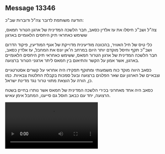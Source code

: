 ## Message 13346

הודעה משותפת לדובר צה"ל ודוברות שב"כ:

צה"ל ושב"כ חיסלו את עז אלדין כסאב, חבר הלשכה המדינית של ארגון הטרור חמאס, ששימש כאחראי תיק היחסים הלאומיים בארגון

כלי טיס של חיל האוויר, בהכוונה מודיעינית מדוייקת של אגף המודיעין, פיקוד הדרום ושב״כ תקף וחיסל מוקדם יותר היום במרחב ח׳אן יונס את המחבל, עז אלדין כסאב, חבר הלשכה המדינית של ארגון הטרור חמאס, ששימש כאחראי תיק היחסים הלאומיים בארגון, אשר אמון על הקשר והתיאום בין חמאס ליתר ארגוני הטרור ברצועה.

כסאב היווה מוקד כוח משמעותי ומתוקף תפקידו היה אחראי על קשרים אסטרטגיים וצבאיים של הארגון עם שאר הפלגים ברצועה ובעל סמכות בקבלת החלטות צבאיות. כמו כן, הורה על הוצאת מתווי טרור נגד מדינת ישראל.

כסאב היה אחד מאחרוני בכירי הלשכה המדינית של חמאס אשר נותרו בחיים בשטח הרצועה, יחד עם כבאב חוסל גם סייענו, המחבל אימן עאיש.

![Video](13346/13346_media.mp4)
